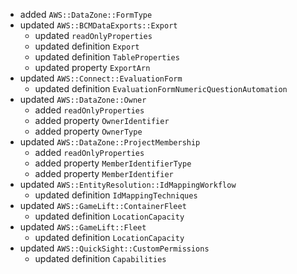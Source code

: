 - added `AWS::DataZone::FormType`
- updated `AWS::BCMDataExports::Export`
  - updated `readOnlyProperties`
  - updated definition `Export`
  - updated definition `TableProperties`
  - updated property `ExportArn`
- updated `AWS::Connect::EvaluationForm`
  - updated definition `EvaluationFormNumericQuestionAutomation`
- updated `AWS::DataZone::Owner`
  - added `readOnlyProperties`
  - added property `OwnerIdentifier`
  - added property `OwnerType`
- updated `AWS::DataZone::ProjectMembership`
  - added `readOnlyProperties`
  - added property `MemberIdentifierType`
  - added property `MemberIdentifier`
- updated `AWS::EntityResolution::IdMappingWorkflow`
  - updated definition `IdMappingTechniques`
- updated `AWS::GameLift::ContainerFleet`
  - updated definition `LocationCapacity`
- updated `AWS::GameLift::Fleet`
  - updated definition `LocationCapacity`
- updated `AWS::QuickSight::CustomPermissions`
  - updated definition `Capabilities`
